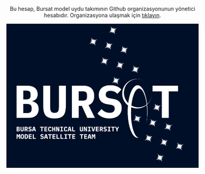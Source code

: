 <p align="center">Bu hesap, Bursat model uydu takımının Github organizasyonunun yönetici hesabıdır. Organizasyona ulaşmak için <a href="https://github.com/btu-bursat">tıklayın<a>.</p>

![logo](bursat-yatay-mavi.png)
